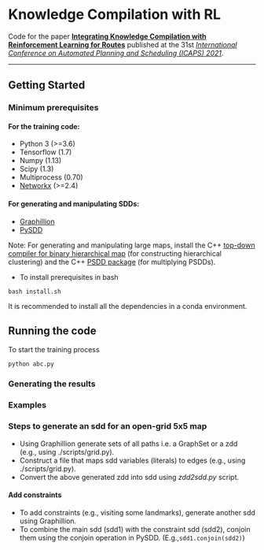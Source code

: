 
# Knowledge Compilation with RL

Code for the paper [**Integrating Knowledge Compilation with Reinforcement Learning for Routes**](https://ojs.aaai.org/index.php/ICAPS/article/view/16002/15813) published at the 31st [*International Conference on Automated Planning and Scheduling (ICAPS) 2021*](https://icaps21.icaps-conference.org/home/).

***

## Getting Started

### Minimum prerequisites

#### For the training code:

* Python 3 (>=3.6)
* Tensorflow (1.7)
* Numpy (1.13)
* Scipy (1.3)
* Multiprocess (0.70)
* [Networkx](https://networkx.org/) (>=2.4)

#### For generating and manipulating SDDs:

* [Graphillion](https://github.com/takemaru/graphillion) 
* [PySDD](https://github.com/wannesm/PySDD)

Note: For generating and manipulating large maps, install the C++ [top-down compiler for binary hierarchical map](https://github.com/hahaXD/hierarchical_map_compiler) (for constructing hierarchical clustering) and the C++ [PSDD package](https://github.com/hahaXD/psdd) (for multiplying PSDDs). 

* To install prerequisites in bash 
```
bash install.sh
```
It is recommended to install all the dependencies in a conda environment.

## Running the code
To start the training process
```
python abc.py
```

### Generating the results

### Examples

### Steps to generate an sdd for an open-grid 5x5 map
* Using Graphillion generate sets of all paths i.e. a GraphSet or a zdd (e.g., using ./scripts/grid.py).
* Construct a file that maps sdd variables (literals) to edges (e.g., using ./scripts/grid.py).
* Convert the above generated zdd into sdd using *zdd2sdd.py* script.

#### Add constraints
* To add constraints (e.g., visiting some landmarks), generate another sdd using Graphillion.
* To combine the main sdd (sdd1) with the constraint sdd (sdd2), conjoin them using the conjoin operation in PySDD. (E.g.,``sdd1.conjoin(sdd2)``)
